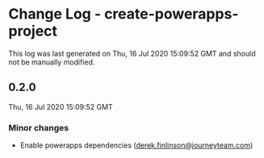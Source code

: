# Change Log - create-powerapps-project

This log was last generated on Thu, 16 Jul 2020 15:09:52 GMT and should not be manually modified.

<!-- Start content -->

## 0.2.0

Thu, 16 Jul 2020 15:09:52 GMT

### Minor changes

- Enable powerapps dependencies (derek.finlinson@journeyteam.com)
